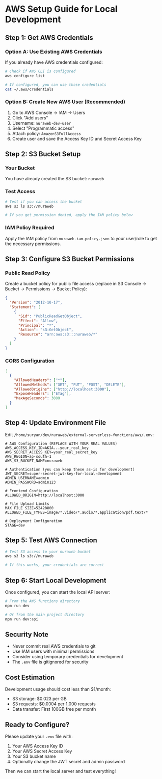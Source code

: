 # AWS Setup Guide for Local Development

## Step 1: Get AWS Credentials

### Option A: Use Existing AWS Credentials
If you already have AWS credentials configured:

```bash
# Check if AWS CLI is configured
aws configure list

# If configured, you can use those credentials
cat ~/.aws/credentials
```

### Option B: Create New AWS User (Recommended)
1. Go to AWS Console → IAM → Users
2. Click "Add users"
3. Username: `nuraweb-dev-user`
4. Select "Programmatic access"
5. Attach policy: `AmazonS3FullAccess`
6. Create user and save the Access Key ID and Secret Access Key

## Step 2: S3 Bucket Setup

### Your Bucket
You have already created the S3 bucket: `nuraweb`

### Test Access
```bash
# Test if you can access the bucket
aws s3 ls s3://nuraweb

# If you get permission denied, apply the IAM policy below
```

### IAM Policy Required
Apply the IAM policy from `nuraweb-iam-policy.json` to your user/role to get the necessary permissions.

## Step 3: Configure S3 Bucket Permissions

### Public Read Policy
Create a bucket policy for public file access (replace in S3 Console → Bucket → Permissions → Bucket Policy):

```json
{
  "Version": "2012-10-17",
  "Statement": [
    {
      "Sid": "PublicReadGetObject",
      "Effect": "Allow",
      "Principal": "*",
      "Action": "s3:GetObject",
      "Resource": "arn:aws:s3:::nuraweb/*"
    }
  ]
}
```

### CORS Configuration
```json
[
  {
    "AllowedHeaders": ["*"],
    "AllowedMethods": ["GET", "PUT", "POST", "DELETE"],
    "AllowedOrigins": ["http://localhost:3000"],
    "ExposeHeaders": ["ETag"],
    "MaxAgeSeconds": 3000
  }
]
```

## Step 4: Update Environment File

Edit `/home/suryan/dev/nuraweb/external-serverless-functions/aws/.env`:

```env
# AWS Configuration (REPLACE WITH YOUR REAL VALUES)
AWS_ACCESS_KEY_ID=AKIA...your_real_key
AWS_SECRET_ACCESS_KEY=your_real_secret_key
AWS_REGION=ap-south-1
AWS_S3_BUCKET_NAME=nuraweb

# Authentication (you can keep these as-is for development)
JWT_SECRET=super-secret-jwt-key-for-local-development
ADMIN_USERNAME=admin
ADMIN_PASSWORD=admin123

# Frontend Configuration
ALLOWED_ORIGIN=http://localhost:3000

# File Upload Limits
MAX_FILE_SIZE=52428800
ALLOWED_FILE_TYPES=image/*,video/*,audio/*,application/pdf,text/*

# Deployment Configuration
STAGE=dev
```

## Step 5: Test AWS Connection

```bash
# Test S3 access to your nuraweb bucket
aws s3 ls s3://nuraweb

# If this works, your credentials are correct
```

## Step 6: Start Local Development

Once configured, you can start the local API server:

```bash
# From the AWS functions directory
npm run dev

# Or from the main project directory
npm run dev:api
```

## Security Note

- Never commit real AWS credentials to git
- Use IAM users with minimal permissions
- Consider using temporary credentials for development
- The `.env` file is gitignored for security

## Cost Estimation

Development usage should cost less than $1/month:
- S3 storage: $0.023 per GB
- S3 requests: $0.0004 per 1,000 requests
- Data transfer: First 100GB free per month

## Ready to Configure?

Please update your `.env` file with:
1. Your AWS Access Key ID
2. Your AWS Secret Access Key  
3. Your S3 bucket name
4. Optionally change the JWT secret and admin password

Then we can start the local server and test everything!
